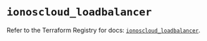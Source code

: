 # `ionoscloud_loadbalancer`

Refer to the Terraform Registry for docs: [`ionoscloud_loadbalancer`](https://registry.terraform.io/providers/ionos-cloud/ionoscloud/6.7.16/docs/resources/loadbalancer).
